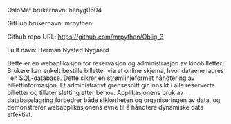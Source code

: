 OsloMet brukernavn: henyg0604

GitHub brukernavn: mrpythen

Github repo URL: https://github.com/mrpythen/Oblig_3

Fullt navn: Herman Nysted Nygaard

Dette er en webaplikasjon for  reservasjon og administrasjon av kinobilletter. Brukere kan enkelt bestille billetter via et online skjema, hvor dataene lagres i en SQL-database. Dette sikrer en strømlinjeformet håndtering av billettinformasjon. Et administrativt grensesnitt gir innsikt i alle reserverte billetter og tillater sletting etter behov. Applikasjonens bruk av databaselagring forbedrer både sikkerheten og organiseringen av data, og demonstrerer webapplikasjonens evne til å håndtere dynamiske data effektivt.
